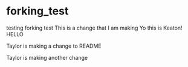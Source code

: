 # forking_test

testing forking test
This is a change that I am making
Yo this is Keaton!
HELLO

Taylor is making a change to README

Taylor is making another change

